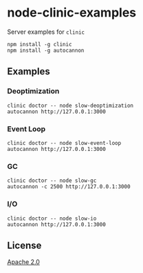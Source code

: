 # node-clinic-examples

Server examples for `clinic`

```
npm install -g clinic
npm install -g autocannon
```

## Examples

### Deoptimization

```
clinic doctor -- node slow-deoptimization
autocannon http://127.0.0.1:3000
```

### Event Loop

```
clinic doctor -- node slow-event-loop
autocannon http://127.0.0.1:3000
```

### GC

```
clinic doctor -- node slow-gc
autocannon -c 2500 http://127.0.0.1:3000
```

### I/O

```
clinic doctor -- node slow-io
autocannon http://127.0.0.1:3000
```

## License

[Apache 2.0](<https://tldrlegal.com/license/apache-license-2.0-(apache-2.0)>)
